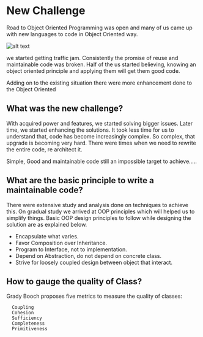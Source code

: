 # New Challenge

Road to Object Oriented Programming was open and many of us came up with new languages to code in Object Oriented way.

![alt text](https://www.cs.ubc.ca/wccce/Program03/papers/TongXu/TongXu_files/image002.gif)

we started getting traffic jam. Consistently the promise of  reuse and maintainable code was broken. Half of the us started believing, knowing an object oriented principle and applying them will get them good code.

Adding on to the existing situation there were more enhancement done to the Object Oriented


## What was the new challenge?

With acquired power and features, we started solving bigger issues. Later time, we started enhancing the solutions. It took less time for us to understand that, code has become increasingly complex. So complex, that upgrade is becoming very hard. There were times when we need to rewrite the entire code, re architect it.

Simple, Good and maintainable code still an impossible target to achieve.....

## What are the basic principle to write a maintainable code?

There were extensive study and analysis done on techniques to achieve this. On gradual study we arrived at OOP principles which will helped us to simplify things. Basic OOP design principles to follow while designing the solution are as explained below.

* Encapsulate what varies.
* Favor Composition over Inheritance.
* Program to Interface, not to implementation.
* Depend on Abstraction, do not depend on concrete class.
* Strive for loosely coupled design between object that interact.

## How to gauge the quality of Class?
Grady Booch proposes five metrics to measure the quality of classes:

      Coupling
      Cohesion
      Sufficiency
      Completeness
      Primitiveness
